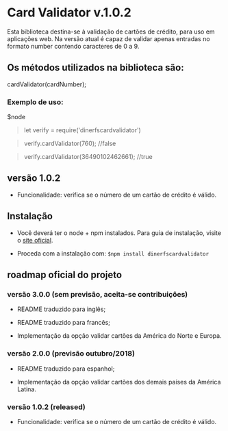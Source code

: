 # **Card Validator v.1.0.2**

Esta biblioteca destina-se à validação de cartões de crédito, para uso em aplicações web.
Na versão atual é capaz de validar apenas entradas no formato number contendo caracteres de 0 a 9.

## **Os métodos utilizados na biblioteca são:**
cardValidator(cardNumber);

### Exemplo de uso:
$node
> let verify = require('dinerfscardvalidator')

> verify.cardValidator(760); //false

> verify.cardValidator(36490102462661); //true

## **versão 1.0.2**
* Funcionalidade: verifica se o número de um cartão de crédito é válido.

## **Instalação**
* Você deverá ter o node + npm instalados. Para guia de instalação, visite o [site oficial](https://www.npmjs.com/get-npm).

* Proceda com a instalação com: `$npm install dinerfscardvalidator`

## **roadmap oficial do projeto**

### **versão 3.0.0 (sem previsão, aceita-se contribuições)**
* README traduzido para inglês;

* README traduzido para francês;

* Implementação da opção validar cartões da América do Norte e Europa.

### **versão 2.0.0 (previsão outubro/2018)**
* README traduzido para espanhol;

* Implementação da opção validar cartões dos demais países da América Latina.

### **versão 1.0.2 (released)**
* Funcionalidade: verifica se o número de um cartão de crédito é válido.